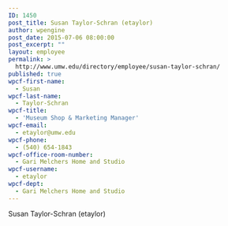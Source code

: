 ```yaml
---
ID: 1450
post_title: Susan Taylor-Schran (etaylor)
author: wpengine
post_date: 2015-07-06 08:00:00
post_excerpt: ""
layout: employee
permalink: >
  http://www.umw.edu/directory/employee/susan-taylor-schran/
published: true
wpcf-first-name:
  - Susan
wpcf-last-name:
  - Taylor-Schran
wpcf-title:
  - 'Museum Shop & Marketing Manager'
wpcf-email:
  - etaylor@umw.edu
wpcf-phone:
  - (540) 654-1843
wpcf-office-room-number:
  - Gari Melchers Home and Studio
wpcf-username:
  - etaylor
wpcf-dept:
  - Gari Melchers Home and Studio
---
```

Susan Taylor-Schran (etaylor)